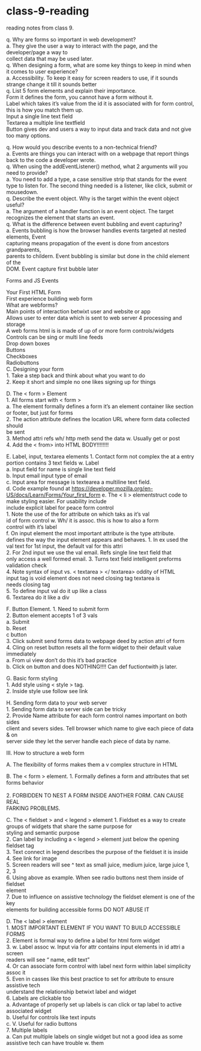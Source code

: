 # class-9-reading
reading notes from class 9.

q. Why are forms so important in web development?<br>
a. They give the user a way to interact with the page, and the developer/page a way to <br>collect data that may be used later.<br>
q. When designing a form, what are some key things to keep in mind when it comes to user experience?<br>
a. Accessibility. To keep it easy for screen readers to use, if it sounds strange change it till it sounds better<br>
q. List 5 form elements and explain their importance.<br>
Form it defines the form, you cannot have a form without it.<br> 
Label which takes it’s value from the id it is associated with for form control, this is how you match them up.<br>
Input a single line text field<br>
Textarea a multiple line textfield<br>
Button gives dev and users a way to input data and track data and not give too many options. <br>

q. How would you describe events to a non-technical friend?<br>
a. Events are things you can interact with on a webpage that report things back to the code a developer wrote.<br>
q. When using the addEventListener() method, what 2 arguments will you need to provide?<br>
a. You need to add a type, a case sensitive strip that stands for the event type to listen for. The second thing needed is a listener, like click, submit or mousedown.<br>
q. Describe the event object. Why is the target within the event object useful? <br>
a. The argument of a handler function is an event object. The target recognizes the element that starts an event. <br>
q. What is the difference between event bubbling and event capturing?<br>
a. Events bubbling is how the browser handles events targeted at nested elements, Event <br>capturing means propagation of the event is done from ancestors grandparents, <br>parents to childern. Event bubbling is similar but done in the child element of the<br> DOM. Event capture first bubble later<br>



Forms and JS Events<br>	

Your First HTML Form<br>
First experience building web form<br>
What are webforms? <br> 
Main points of interaction betwixt user and website or app<br>
Allows user to enter data which is sent to web server 4 processing and storage<br> 
A web forms html is is made of up of or more form controls/widgets<br>
Controls can be sing or multi line feeds <br>
Drop down boxes<br>
Buttons<br> 
Checkboxes<br>
Radiobuttons<br>
     C. Designing your form<br>
	1. Take a step back and think about what you want to do<br>
	2. Keep it short and simple no one likes signing up for things<br>

   D. The < form > Element<br>
	1. All forms start with < form > <br>
		a. The element formally defines a form it’s an element container like section<br> 
		     or footer, but just for forms<br> 
	2. The action attribute defines the location URL where form data collected should<br>
	     be sent<br> 
	3. Method attri refs wh/ http meth send the data w. Usually get or post<br>
	4. Add the < from> into HTML BODY!!!!!!!!

  E. Label, input, textarea elements
	1. Contact form not complex the at a entry portion contains 3 text fields w. Label<br>
		a. Input field for name is single line text field<br>
		b. Input email input type of email<br>
		c. Input area for message is textearea a multiline text field.<br>
		d. Code example found at https://developer.mozilla.org/en-US/docs/Learn/Forms/Your_first_form
		e. The < li > elementstruct code to make styling easier. For usability include<br>
		     include explicit label for peace form control<br>
			1. Note the use of the for attribute on <label> which taks as it’s val<br>
			    id of form control w. Wh/ it is assoc. this is how to also a form<br>
			    control with it’s label<br>
		f. On input element the most important attribute is the type attribute.<br>
		   defines the way the input element appears and behaves. 
			1. In ex used the val text for 1st input, the default val for this attri<br>
			2. For 2nd input we use the val email. Refs single line text field that<br>
			    only access  a well formed email. 
			3. Turns text field intelligent preforms validation check<br>
			4. Note syntax of input vs. < textarea > </ textarea> oddity	 of HTML<br> 
			    input tag is void element does not need closing tag textarea is<br>
			    needs closing tag<br>
			5. To define input val do it up like a class<br>
			6. Textarea do it like a div<br>

  F. Button Element. 
	1. Need to submit form<br>
	2. Button element accepts 1 of 3 vals<br>
		a. Submit<br>
		b. Reset<br>
		c button<br>
	3. Click submit send forms data to webpage deed by action attri of form<br>
	4. Cling on reset button resets all the form widget to their default value immediately<br> 
		a. From ui view don’t do this it’s bad practice<br> 
		b. Click on button and does NOTHING!!!! Can def fuctiontwith js later.<br>

   G. Basic form styling<br> 
	1. Add style using < style > tag.<br> 
	2. Inside style use follow see link <br>
     
   H. Sending form data to your web server<br>
	1. Sending form data to server side can be tricky<br>
	2. Provide Name attribute for each form control names important on both sides<br>
	    client and severs sides. Tell browser which name to give each piece of data & on<br> 
	    server side they let the server handle each piece of data by name.<br>

III.  How to structure a web form<br>
     
  A. The flexibility of forms makes them a v complex structure in HTML<br>

  B. The < form > element. 
	1. Formally defines a form and attributes that set forms behavior<br>    
	2. FORBIDDEN TO NEST A FORM INSIDE ANOTHER FORM. CAN CAUSE REAL<BR>
	    FARKING PROBLEMS. 

  C. The < fieldset >	and < legend > element
	1. Fieldset es a way to create groups of widgets that share the same purpose for<br>
	    styling and semantic purpose<br>
	2. Can label by including a < legend > element just below the opening fieldset tag<br>
	3. Text connect in legend describes the purpose of the fieldset it is inside<br>
	4. See link for image<br>
	5. Screen readers will see ^ text as small juice, medium juice, large juice 1, 2, 3<br>
	6. Using above as example. When see radio buttons nest them inside of fieldset<br>
	    element<br> 
	7. Due to influence on assistive technology the fieldset element is one of the key<br>
	    elements for building accessible forms DO NOT ABUSE IT<br>
     
  D.  The < label > element<br>
	1. MOST IMPORTANT ELEMENT IF YOU WANT TO BUILD ACCESSIBLE FORMS<BR>
	2. Element is formal way to define a label for html form widget<br>
	3. w. Label assoc w. Input via for attr contains  input elements in id attri a screen<br>
	    readers will see “ name, edit text” <br> 
	4. Or can associate form control with label next form within label simplicity assoc it<br>
	5. Even in casses like this best practice to set for attribute to ensure assistive tech<br>
	    understand the relationship betwixt label and widget<br>
	6. Labels are clickable too<br>
		a. Advantage of properly set up labels is can click or tap label to active<br>
	                associated widget<br>
		b. Useful for controls like text inputs<br>
		c. V. Useful for radio buttons<br>
	7. Multiple labels<br> 
		a. Can put multiple labels on single widget but not a good idea as some<br> 
		    assistive tech can have trouble w. them<br>

